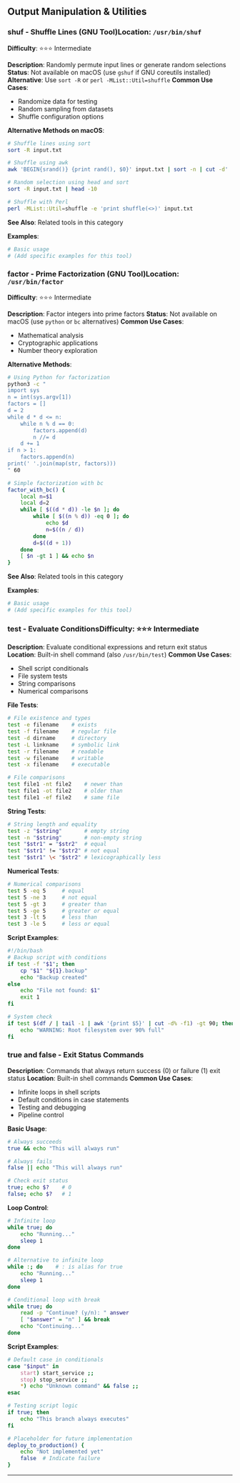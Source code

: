 ## Output Manipulation & Utilities

### **shuf** - Shuffle Lines (GNU Tool)**Location**: `/usr/bin/shuf`
**Difficulty**: ⭐⭐⭐ Intermediate

<!-- metadata:
category: Output Manipulation & Utilities
difficulty: ⭐⭐⭐ Intermediate
aliases: []
tags: [#cli, #file-directory-operations]
related: []
keywords: [shuf, shuffle lines (gnu tool)]
synonyms: [shuf]
platform: [macOS, Linux]
installation: Built-in
-->
**Description**: Randomly permute input lines or generate random selections
**Status**: Not available on macOS (use `gshuf` if GNU coreutils installed)
**Alternative**: Use `sort -R` or `perl -MList::Util=shuffle`
**Common Use Cases**:

- Randomize data for testing
- Random sampling from datasets
- Shuffle configuration options

**Alternative Methods on macOS**:

```bash
# Shuffle lines using sort
sort -R input.txt

# Shuffle using awk
awk 'BEGIN{srand()} {print rand(), $0}' input.txt | sort -n | cut -d' ' -f2-

# Random selection using head and sort
sort -R input.txt | head -10

# Shuffle with Perl
perl -MList::Util=shuffle -e 'print shuffle(<>)' input.txt
```



**See Also**: Related tools in this category

**Examples**:

```bash
# Basic usage
# (Add specific examples for this tool)
```
### **factor** - Prime Factorization (GNU Tool)**Location**: `/usr/bin/factor`
**Difficulty**: ⭐⭐⭐ Intermediate

<!-- metadata:
category: Output Manipulation & Utilities
difficulty: ⭐⭐⭐ Intermediate
aliases: []
tags: [#cli, #file-directory-operations]
related: []
keywords: [factor, prime factorization (gnu tool)]
synonyms: [factor]
platform: [macOS, Linux]
installation: Built-in
-->
**Description**: Factor integers into prime factors
**Status**: Not available on macOS (use `python` or `bc` alternatives)
**Common Use Cases**:

- Mathematical analysis
- Cryptographic applications
- Number theory exploration

**Alternative Methods**:

```bash
# Using Python for factorization
python3 -c "
import sys
n = int(sys.argv[1])
factors = []
d = 2
while d * d <= n:
    while n % d == 0:
        factors.append(d)
        n //= d
    d += 1
if n > 1:
    factors.append(n)
print(' '.join(map(str, factors)))
" 60

# Simple factorization with bc
factor_with_bc() {
    local n=$1
    local d=2
    while [ $((d * d)) -le $n ]; do
        while [ $((n % d)) -eq 0 ]; do
            echo $d
            n=$((n / d))
        done
        d=$((d + 1))
    done
    [ $n -gt 1 ] && echo $n
}
```



**See Also**: Related tools in this category

**Examples**:

```bash
# Basic usage
# (Add specific examples for this tool)
```
### **test** - Evaluate Conditions**Difficulty**: ⭐⭐⭐ Intermediate

<!-- metadata:
category: Output Manipulation & Utilities
difficulty: ⭐⭐⭐ Intermediate
aliases: []
tags: [#cli, #file-directory-operations]
related: []
keywords: [test, evaluate conditions]
synonyms: [test]
platform: [macOS, Linux]
installation: Built-in
-->
**Description**: Evaluate conditional expressions and return exit status
**Location**: Built-in shell command (also `/usr/bin/test`)
**Common Use Cases**:

- Shell script conditionals
- File system tests
- String comparisons
- Numerical comparisons

**File Tests**:

```bash
# File existence and types
test -e filename    # exists
test -f filename    # regular file
test -d dirname     # directory
test -L linkname    # symbolic link
test -r filename    # readable
test -w filename    # writable
test -x filename    # executable

# File comparisons
test file1 -nt file2    # newer than
test file1 -ot file2    # older than
test file1 -ef file2    # same file
```

**String Tests**:

```bash
# String length and equality
test -z "$string"       # empty string
test -n "$string"       # non-empty string
test "$str1" = "$str2"  # equal
test "$str1" != "$str2" # not equal
test "$str1" \< "$str2" # lexicographically less
```

**Numerical Tests**:

```bash
# Numerical comparisons
test 5 -eq 5     # equal
test 5 -ne 3     # not equal
test 5 -gt 3     # greater than
test 5 -ge 5     # greater or equal
test 3 -lt 5     # less than
test 3 -le 5     # less or equal
```

**Script Examples**:

```bash
#!/bin/bash
# Backup script with conditions
if test -f "$1"; then
    cp "$1" "${1}.backup"
    echo "Backup created"
else
    echo "File not found: $1"
    exit 1
fi

# System check
if test $(df / | tail -1 | awk '{print $5}' | cut -d% -f1) -gt 90; then
    echo "WARNING: Root filesystem over 90% full"
fi
```

### **true** and **false** - Exit Status Commands
**Description**: Commands that always return success (0) or failure (1) exit status
**Location**: Built-in shell commands
**Common Use Cases**:

- Infinite loops in shell scripts
- Default conditions in case statements
- Testing and debugging
- Pipeline control

**Basic Usage**:

```bash
# Always succeeds
true && echo "This will always run"

# Always fails
false || echo "This will always run"

# Check exit status
true; echo $?    # 0
false; echo $?   # 1
```

**Loop Control**:

```bash
# Infinite loop
while true; do
    echo "Running..."
    sleep 1
done

# Alternative to infinite loop
while :; do    # : is alias for true
    echo "Running..."
    sleep 1
done

# Conditional loop with break
while true; do
    read -p "Continue? (y/n): " answer
    [ "$answer" = "n" ] && break
    echo "Continuing..."
done
```

**Script Examples**:

```bash
# Default case in conditionals
case "$input" in
    start) start_service ;;
    stop) stop_service ;;
    *) echo "Unknown command" && false ;;
esac

# Testing script logic
if true; then
    echo "This branch always executes"
fi

# Placeholder for future implementation
deploy_to_production() {
    echo "Not implemented yet"
    false  # Indicate failure
}
```

---

